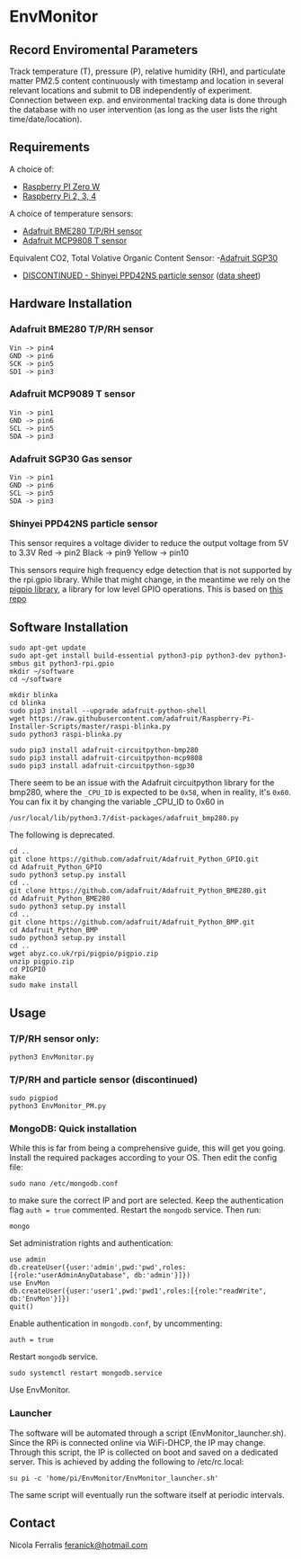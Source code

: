 # EnvMonitor
## Record Enviromental Parameters

Track temperature (T), pressure (P), relative humidity (RH), and particulate matter PM2.5 content
continuously with timestamp and location in several relevant locations and submit to DB independently of experiment. 
Connection between exp. and environmental tracking data is done through the database with no 
user intervention (as long as the user lists the right time/date/location).

## Requirements
A choice of:
- [Raspberry PI Zero W](https://www.raspberrypi.org/products/pi-zero-w/)
- [Raspberry Pi 2, 3, 4](https://www.raspberrypi.org)

A choice of temperature sensors:
- [Adafruit BME280 T/P/RH sensor](https://learn.adafruit.com/adafruit-bme280-humidity-barometric-pressure-temperature-sensor-breakout)
- [Adafruit MCP9808 T sensor](https://learn.adafruit.com/adafruit-mcp9808-precision-i2c-temperature-sensor-guide)

Equivalent CO2, Total Volative Organic Content Sensor:
-[Adafruit SGP30](https://learn.adafruit.com/adafruit-sgp30-gas-tvoc-eco2-mox-sensor)

- [DISCONTINUED - Shinyei PPD42NS particle sensor](https://www.seeedstudio.com/Grove-Dust-Sensor-p-1050.html) ([data sheet](http://www.mouser.com/ds/2/744/Seeed_101020012-838657.pdf))
  
## Hardware Installation
### Adafruit BME280 T/P/RH sensor
    Vin -> pin4
    GND -> pin6
    SCK -> pin5
    SD1 -> pin3
    
### Adafruit MCP9089 T sensor
    Vin -> pin1
    GND -> pin6
    SCL -> pin5
    SDA -> pin3
    
### Adafruit SGP30 Gas sensor
    Vin -> pin1
    GND -> pin6
    SCL -> pin5
    SDA -> pin3

### Shinyei PPD42NS particle sensor
This sensor requires a voltage divider to reduce the output voltage from 5V to 3.3V
    Red -> pin2
    Black -> pin9
    Yellow -> pin10    

This sensors require high frequency edge detection that is not supported by the rpi.gpio library. While that might change, in the meantime we rely on the [pigpio library](http://abyz.co.uk/rpi/pigpio/), a library for low level GPIO operations.  This is based on [this repo](https://github.com/andy-pi/weather-monitor)

## Software Installation
	sudo apt-get update
	sudo apt-get install build-essential python3-pip python3-dev python3-smbus git python3-rpi.gpio
    mkdir ~/software
    cd ~/software
    
    mkdir blinka
    cd blinka
    sudo pip3 install --upgrade adafruit-python-shell
    wget https://raw.githubusercontent.com/adafruit/Raspberry-Pi-Installer-Scripts/master/raspi-blinka.py
    sudo python3 raspi-blinka.py
    
    sudo pip3 install adafruit-circuitpython-bmp280
    sudo pip3 install adafruit-circuitpython-mcp9808
    sudo pip3 install adafruit-circuitpython-sgp30
    
There seem to be an issue with the Adafruit circuitpython library for the bmp280, where the `_CPU_ID` is expected to be `0x58`, when in reality, it's `0x60`. You can fix it by changing the variable _CPU_ID to 0x60 in 

`/usr/local/lib/python3.7/dist-packages/adafruit_bmp280.py`
    
The following is deprecated.    

    cd ..
	git clone https://github.com/adafruit/Adafruit_Python_GPIO.git
	cd Adafruit_Python_GPIO
	sudo python3 setup.py install
    cd ..
	git clone https://github.com/adafruit/Adafruit_Python_BME280.git
    cd Adafruit_Python_BME280
    sudo python3 setup.py install
    cd ..
    git clone https://github.com/adafruit/Adafruit_Python_BMP.git
    cd Adafruit_Python_BMP
    sudo python3 setup.py install
    cd ..
    wget abyz.co.uk/rpi/pigpio/pigpio.zip
    unzip pigpio.zip
    cd PIGPIO
    make
    sudo make install

## Usage
### T/P/RH sensor only:
    python3 EnvMonitor.py 
### T/P/RH and particle sensor (discontinued)
    sudo pigpiod
    python3 EnvMonitor_PM.py
    
### MongoDB: Quick installation
While this is far from being a comprehensive guide, this will get you going. Install the required packages according to your OS. Then edit the config file:

    sudo nano /etc/mongodb.conf
    
to make sure the correct IP and port are selected. Keep the authentication flag `auth = true` commented. 
Restart the ```mongodb``` service. Then run:

    mongo

Set administration rights and authentication:

    use admin
    db.createUser({user:'admin',pwd:'pwd',roles:[{role:"userAdminAnyDatabase", db:'admin'}]})
    use EnvMon
    db.createUser({user:'user1',pwd:'pwd1',roles:[{role:"readWrite", db:'EnvMon'}]})
    quit()
    
Enable authentication in  ```mongodb.conf```, by uncommenting:

    auth = true
    
Restart ```mongodb``` service. 

    sudo systemctl restart mongodb.service

Use EnvMonitor.

### Launcher    
The software will be automated through a script (EnvMonitor_launcher.sh). Since the RPi is 
connected online via WiFi-DHCP, the IP may change. Through this script, the IP is collected
on boot and saved on a dedicated server. This is achieved by adding the following to /etc/rc.local:

    su pi -c 'home/pi/EnvMonitor/EnvMonitor_launcher.sh'

The same script will eventually run the software itself at periodic intervals. 

## Contact
Nicola Ferralis <feranick@hotmail.com>
    

